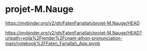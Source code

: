 # projet-M.Nauge

https://mybinder.org/v2/gh/FatenFarjallah/projet-M.Nauge/HEAD


https://mybinder.org/v2/gh/FatenFarjallah/projet-M.Nauge/HEAD?urlpath=voila%2Frender%2Fcnam-athon-pronunciation-main/notebook%2FFaten_Farjallah_App.ipynb
